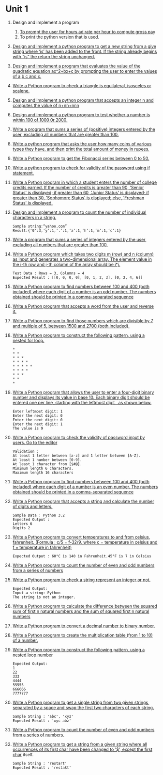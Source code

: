 # Unit 1

1. Design and implement a program
    1. [To prompt the user for hours ad rate per hour to compute gross pay](https://github.com/jugalw13/Python_Lab/blob/master/Open%20Elective%20Python/Unit%201/1a.py)
    2. [To print the python version that is used.](https://github.com/jugalw13/Python_Lab/blob/master/Open%20Elective%20Python/Unit%201/1b.py)

2. [Design and implement a python program to get a new string from a give string where ‘is’ has been added to the front. If the string already begins with “is” the return the string unchanged.](https://github.com/jugalw13/Python_Lab/blob/master/Open%20Elective%20Python/Unit%201/2.py)

3. [Design and implement a program that evaluates the value of the quadratic equation ax^2+bx+c by prompting the user to enter the values of a,b c and x.](https://github.com/jugalw13/Python_Lab/blob/master/Open%20Elective%20Python/Unit%201/3.py)

4. [Write a Python program to check a triangle is equilateral, isosceles or scalene.](https://github.com/jugalw13/Python_Lab/blob/master/Open%20Elective%20Python/Unit%201/4.py)

5. [Design and implement a python program that accepts an integer n and computes the value of n+nn+nnn](https://github.com/jugalw13/Python_Lab/blob/master/Open%20Elective%20Python/Unit%201/5.py)

6. [Design and implement a python program to test whether a number is within 100 of 1000 0r 2000.](https://github.com/jugalw13/Python_Lab/blob/master/Open%20Elective%20Python/Unit%201/6.py)

7. [Write a program that sums a series of (positive) integers entered by the user, excluding all numbers that are greater than 100.](https://github.com/jugalw13/Python_Lab/blob/master/Open%20Elective%20Python/Unit%201/7.py)

8. [Write a python program that asks the user how many coins of various types they have, and then print the total amount of money in rupees.](https://github.com/jugalw13/Python_Lab/blob/master/Open%20Elective%20Python/Unit%201/8.py)

9. [Write a Python program to get the Fibonacci series between 0 to 50.](https://github.com/jugalw13/Python_Lab/blob/master/Open%20Elective%20Python/Unit%201/9.py)

10. [Write a python program to check for validity of the password using if statement.](https://github.com/jugalw13/Python_Lab/blob/master/Open%20Elective%20Python/Unit%201/10.py)

11. [Write a Python program in which a student enters the number of college credits earned. If the number of credits is greater than 90, &#39;Senior Status&#39; is displayed; if greater than 60, &#39;Junior Status&#39; is displayed; if greater than 30, &#39;Sophomore Status&#39; is displayed; else, &#39;Freshman Status&#39; is displayed.](https://github.com/jugalw13/Python_Lab/blob/master/Open%20Elective%20Python/Unit%201/11.py)

12. [Design and implement a program to count the number of individual characters in a string.](https://github.com/jugalw13/Python_Lab/blob/master/Open%20Elective%20Python/Unit%201/12.py)
    ```
    Sample string:”yahoo.com” 
    Result:{‘0’:3,’y’:1,’.’:1,’a’:1,’h’:1,’m’:1,’c’:1}
    ```

13. [Write a program that sums a series of integers entered by the user, excluding all numbers that are greater than 100.](https://github.com/jugalw13/Python_Lab/blob/master/Open%20Elective%20Python/Unit%201/13.py)

14. [Write a Python program which takes two digits m (row) and n (column) as input and generates a two-dimensional array. The element value in the i-th row and j-th column of the array should be i*j.](https://github.com/jugalw13/Python_Lab/blob/master/Open%20Elective%20Python/Unit%201/14.py)
    ```
    Test Data : Rows = 3, Columns = 4 
    Expected Result : [[0, 0, 0, 0], [0, 1, 2, 3], [0, 2, 4, 6]]
    ```

15. [Write a Python program to find numbers between 100 and 400 (both included) where each digit of a number is an odd number. The numbers obtained should be printed in a comma-separated sequence](https://github.com/jugalw13/Python_Lab/blob/master/Open%20Elective%20Python/Unit%201/15.py)

16. [Write a Python program that accepts a word from the user and reverse it.](https://github.com/jugalw13/Python_Lab/blob/master/Open%20Elective%20Python/Unit%201/16.py)

17. [Write a Python program to find those numbers which are divisible by 7 and multiple of 5, between 1500 and 2700 (both included).](https://github.com/jugalw13/Python_Lab/blob/master/Open%20Elective%20Python/Unit%201/17.py)

18. [Write a Python program to construct the following pattern, using a nested for loop.](https://github.com/jugalw13/Python_Lab/blob/master/Open%20Elective%20Python/Unit%201/18.py)
    ```
    *
    * *
    * * *
    * * * *
    * * * * *
    * * * *
    * * *
    * *
    *
    ```

19. [Write a Python program that allows the user to enter a four-digit binary number and displays its value in base 10. Each binary digit should be entered one per line, starting with the leftmost digit , as shown below.](https://github.com/jugalw13/Python_Lab/blob/master/Open%20Elective%20Python/Unit%201/19.py)
    ```
    Enter leftmost digit: 1
    Enter the next digit: 0
    Enter the next digit: 0 
    Enter the next digit: 1
    The value is 9
    ```

20. [Write a Python program to check the validity of password input by users. Go to the editor](https://github.com/jugalw13/Python_Lab/blob/master/Open%20Elective%20Python/Unit%201/20.py)
    ```
    Validation :
    At least 1 letter between [a-z] and 1 letter between [A-Z].
    At least 1 number between [0-9].
    At least 1 character from [$#@].
    Minimum length 6 characters.
    Maximum length 16 characters
    ```

21. [Write a Python program to find numbers between 100 and 400 (both included) where each digit of a number is an even number. The numbers obtained should be printed in a comma-separated sequence](https://github.com/jugalw13/Python_Lab/blob/master/Open%20Elective%20Python/Unit%201/21.py)

22. [Write a Python program that accepts a string and calculate the number of digits and letters.](https://github.com/jugalw13/Python_Lab/blob/master/Open%20Elective%20Python/Unit%201/22.py)
    ```
    Sample Data : Python 3.2
    Expected Output :
    Letters 6 
    Digits 2
    ```

23. [Write a Python program to convert temperatures to and from celsius, fahrenheit. (Formula : c/5 = f-32/9, where c = temperature in celsius and f = temperature in fahrenheit)](https://github.com/jugalw13/Python_Lab/blob/master/Open%20Elective%20Python/Unit%201/23.py)
    ```
    Expected Output : 60°C is 140 in Fahrenheit.45°F is 7 in Celsius
    ```

24. [Write a Python program to count the number of even and odd numbers from a series of numbers](https://github.com/jugalw13/Python_Lab/blob/master/Open%20Elective%20Python/Unit%201/24.py)

25. [Write a Python program to check a string represent an integer or not.](https://github.com/jugalw13/Python_Lab/blob/master/Open%20Elective%20Python/Unit%201/25.py)
    ```
    Expected Output:
    Input a string: Python
    The string is not an integer.
    ```

26. [Write a Python program to calculate the difference between the squared sum of first n natural numbers and the sum of squared first n natural numbers](https://github.com/jugalw13/Python_Lab/blob/master/Open%20Elective%20Python/Unit%201/26.py)

27. [Write a Python program to convert a decimal number to binary number.](https://github.com/jugalw13/Python_Lab/blob/master/Open%20Elective%20Python/Unit%201/27.py)

28. [Write a Python program to create the multiplication table (from 1 to 10) of a number.](https://github.com/jugalw13/Python_Lab/blob/master/Open%20Elective%20Python/Unit%201/28.py)

29. [Write a Python program to construct the following pattern, using a nested loop number](https://github.com/jugalw13/Python_Lab/blob/master/Open%20Elective%20Python/Unit%201/29.py)
    ```
    Expected Output:
    1
    22
    333
    4444
    55555
    666666
    7777777
    ```

30. [Write a Python program to get a single string from two given strings, separated by a space and swap the first two characters of each string.](https://github.com/jugalw13/Python_Lab/blob/master/Open%20Elective%20Python/Unit%201/30.py)
    ```
    Sample String : 'abc', 'xyz'
    Expected Result : 'xyc abz'
    ```

31. [Write a Python program to count the number of even and odd numbers from a series of numbers.](https://github.com/jugalw13/Python_Lab/blob/master/Open%20Elective%20Python/Unit%201/31.py)

32. [Write a Python program to get a string from a given string where all occurrences of its first char have been changed to &#39;$&#39;, except the first char](https://github.com/jugalw13/Python_Lab/blob/master/Open%20Elective%20Python/Unit%201/32.py)
itself. 
    ```
    Sample String : 'restart'
    Expected Result : 'resta$t'
    ```